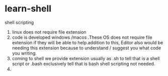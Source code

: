 # learn-shell

shell scripting 
1. linux does not require file extension
2. code is developed windows /macos .These OS does not require file extension if they will be able to help.addition to this, Editor also would be needing this extension because to understand  / suggest you what code you writing.
3. coming to shell we provide extension usually as .sh to tell that is a shell script or .bash exclusively tell that is bash shell scripting not needed.
4. 